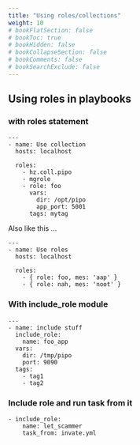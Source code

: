 ```yaml
---
title: "Using roles/collections"
weight: 10 
# bookFlatSection: false
# bookToc: true
# bookHidden: false
# bookCollapseSection: false
# bookComments: false
# bookSearchExclude: false
---
```



## Using roles in playbooks

### with roles statement

```
---
- name: Use collection
  hosts: localhost

  roles:
    - hz.coll.pipo
    - mgrole
    - role: foo
      vars:
        dir: /opt/pipo
        app_port: 5001
      tags: mytag
```

Also like this ...

```
---
- name: Use roles
  hosts: localhost

  roles:
    - { role: foo, mes: 'aap' }
    - { role: nah, mes: 'noot' }
```     


### With include_role module

```
---
- name: include stuff
  include_role:
    name: foo_app
  vars:
    dir: /tmp/pipo
    port: 9090
  tags: 
    - tag1
    - tag2
```

### Include role and run task from it

```
- include_role:
    name: let_scammer
    task_from: invate.yml
```

